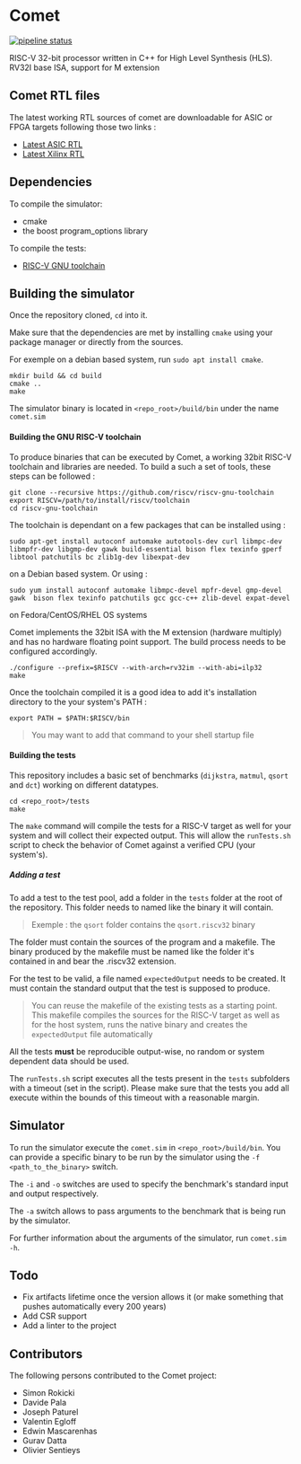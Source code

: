 # Comet

[![pipeline status](https://gitlab.inria.fr/srokicki/Comet/badges/master/pipeline.svg)](https://gitlab.inria.fr/srokicki/Comet/commits/master)


RISC-V 32-bit processor written in C++ for High Level Synthesis (HLS).
RV32I base ISA, support for M extension

## Comet RTL files

The latest working RTL sources of comet are downloadable for ASIC or FPGA targets following those two links :

- [Latest ASIC RTL](https://gitlab.inria.fr/srokicki/comet/-/jobs/artifacts/master/browse?job=catapult_ASIC)
- [Latest Xilinx RTL](https://gitlab.inria.fr/srokicki/comet/-/jobs/artifacts/master/browse?job=catapult_Xilinx)

## Dependencies
To compile the simulator:
  - cmake
  - the boost program_options library

To compile the tests:
  - [RISC-V GNU toolchain](https://github.com/riscv/riscv-tools)

## Building the simulator

Once the repository cloned, `cd` into it.

Make sure that the dependencies are met by installing `cmake` using your package manager or directly from the sources.

For exemple on a debian based system, run `sudo apt install cmake`.

```
mkdir build && cd build
cmake ..
make
```

The simulator binary is located in `<repo_root>/build/bin` under the name `comet.sim`

#### Building the GNU RISC-V toolchain

To produce binaries that can be executed by Comet, a working 32bit RISC-V toolchain and libraries are needed.
To build a such a set of tools, these steps can be followed :

```
git clone --recursive https://github.com/riscv/riscv-gnu-toolchain
export RISCV=/path/to/install/riscv/toolchain
cd riscv-gnu-toolchain
```

The toolchain is dependant on a few packages that can be installed using :

```
sudo apt-get install autoconf automake autotools-dev curl libmpc-dev libmpfr-dev libgmp-dev gawk build-essential bison flex texinfo gperf libtool patchutils bc zlib1g-dev libexpat-dev
```
on a Debian based system.
Or using :
```
sudo yum install autoconf automake libmpc-devel mpfr-devel gmp-devel gawk  bison flex texinfo patchutils gcc gcc-c++ zlib-devel expat-devel
```
on Fedora/CentOS/RHEL OS systems

Comet implements the 32bit ISA with the M extension (hardware multiply) and has no hardware floating point support.
The build process needs to be configured accordingly.

```
./configure --prefix=$RISCV --with-arch=rv32im --with-abi=ilp32
make
```

Once the toolchain compiled it is a good idea to add it's installation directory to the your system's PATH :
```
export PATH = $PATH:$RISCV/bin
```

> You may want to add that command to your shell startup file

#### Building the tests

This repository includes a basic set of benchmarks (`dijkstra`, `matmul`, `qsort` and `dct`) working on different datatypes.

```
cd <repo_root>/tests
make
```
The `make` command will compile the tests for a RISC-V target as well for your system and will collect their expected output.
This will allow the `runTests.sh` script to check the behavior of Comet against a verified CPU (your system's).

##### Adding a test

To add a test to the test pool, add a folder in the `tests` folder at the root of the repository. This folder needs to named like the binary it will contain.

> Exemple : the `qsort` folder contains the `qsort.riscv32` binary

The folder must contain the sources of the program and a makefile.
The binary produced by the makefile must be named like the folder it's contained in and bear the .riscv32 extension.

For the test to be valid, a file named `expectedOutput` needs to be created. It must contain the standard output that the test is supposed to produce.

> You can reuse the makefile of the existing tests as a starting point.
> This makefile compiles the sources for the RISC-V target as well as for the host system, runs the native binary and creates the `expectedOutput` file automatically

All the tests **must** be reproducible output-wise, no random or system dependent data should be used.

The `runTests.sh` script executes all the tests present in the `tests` subfolders with a timeout (set in the script).
Please make sure that the tests you add all execute within the bounds of this timeout with a reasonable margin.

## Simulator
To run the simulator execute the `comet.sim` in `<repo_root>/build/bin`.
You can provide a specific binary to be run by the simulator using the `-f <path_to_the_binary>` switch.

The `-i` and `-o` switches are used to specify the benchmark's standard input and output respectively.

The `-a` switch allows to pass arguments to the benchmark that is being run by the simulator.

For further information about the arguments of the simulator, run `comet.sim -h`.

## Todo

- Fix artifacts lifetime once the version allows it (or make something that pushes automatically every 200 years)
- Add CSR support
- Add a linter to the project

## Contributors

The following persons contributed to the Comet project:

- Simon Rokicki
- Davide Pala
- Joseph Paturel
- Valentin Egloff
- Edwin Mascarenhas 
- Gurav Datta
- Olivier Sentieys